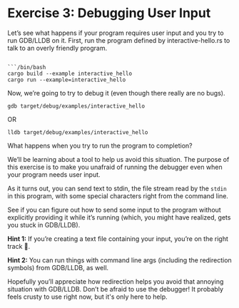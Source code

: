 # Exercise 3: Debugging User Input

Let’s see what happens if your program requires user input and you try to run GDB/LLDB on it. First, run the program defined by interactive-hello.rs to talk to an overly friendly program.

```/bin/bash

```/bin/bash
cargo build --example interactive_hello
cargo run --example=interactive_hello
```

Now, we’re going to try to debug it (even though there really are no bugs).

```/bin/bash
gdb target/debug/examples/interactive_hello
```

OR

```/bin/bash
lldb target/debug/examples/interactive_hello
```

What happens when you try to run the program to completion? 

We’ll be learning about a tool to help us avoid this situation. The purpose of this exercise is to make you unafraid of running the debugger even when your program needs user input. 

As it turns out, you can send text to stdin, the file stream read by the `stdin` in this program, with some special characters right from the command line.

See if you can figure out how to send some input to the program without explicitly providing it while it’s running (which, you might have realized, gets you stuck in GDB/LLDB).

**Hint 1:** If you’re creating a text file containing your input, you’re on the right track 🥺.

**Hint 2:** You can run things with command line args (including the redirection symbols) from GDB/LLDB, as well.

Hopefully you’ll appreciate how redirection helps you avoid that annoying situation with GDB/LLDB. Don’t be afraid to use the debugger! It probably feels crusty to use right now, but it's only here to help.
